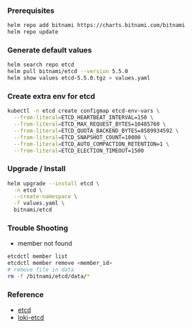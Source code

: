 ### Prerequisites
```bash
helm repo add bitnami https://charts.bitnami.com/bitnami
helm repo update
```

### Generate default values
```bash
helm search repo etcd
helm pull bitnami/etcd --version 5.5.0
helm show values etcd-5.5.0.tgz > values.yaml
```

### Create extra env for etcd
```bash
kubectl -n etcd create configmap etcd-env-vars \
  --from-literal=ETCD_HEARTBEAT_INTERVAL=150 \
  --from-literal=ETCD_MAX_REQUEST_BYTES=10485760 \
  --from-literal=ETCD_QUOTA_BACKEND_BYTES=8589934592 \
  --from-literal=ETCD_SNAPSHOT_COUNT=10000 \
  --from-literal=ETCD_AUTO_COMPACTION_RETENTION=1 \
  --from-literal=ETCD_ELECTION_TIMEOUT=1500
```

### Upgrade / Install
```bash
helm upgrade --install etcd \
  -n etcd \
  --create-namespace \
  -f values.yaml \
  bitnami/etcd
```

### Trouble Shooting
* member not found
```bash
etcdctl member list
etcdctl member remove <member_id>
# remove file in data
rm -f /bitnami/etcd/data/*
```

### Reference
* [etcd](https://github.com/bitnami/charts/tree/master/bitnami/etcd)
* [loki-etcd](https://www.jianshu.com/p/f9ab6296ff29)
